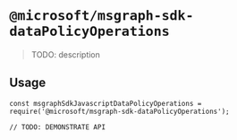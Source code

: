 # `@microsoft/msgraph-sdk-dataPolicyOperations`

> TODO: description

## Usage

```
const msgraphSdkJavascriptDataPolicyOperations = require('@microsoft/msgraph-sdk-dataPolicyOperations');

// TODO: DEMONSTRATE API
```
